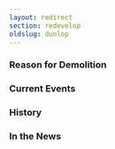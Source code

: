 ```yaml
---
layout: redirect
section: redevelop
oldslug: dunlop
---
```


### Reason for Demolition


### Current Events


### History


### In the News
